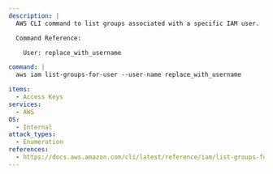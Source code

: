 ```yaml
---
description: |
  AWS CLI command to list groups associated with a specific IAM user.

  Command Reference:

  	User: replace_with_username

command: |
  aws iam list-groups-for-user --user-name replace_with_username

items:
  - Access Keys
services:
  - AWS
OS:
  - Internal
attack_types:
  - Enumeration
references:
  - https://docs.aws.amazon.com/cli/latest/reference/iam/list-groups-for-user.html
---
```


